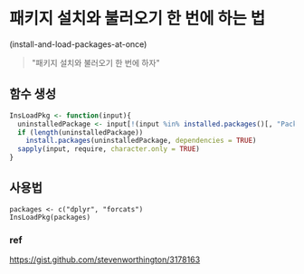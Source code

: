 # 패키지 설치와 불러오기 한 번에 하는 법
(install-and-load-packages-at-once)
> "패키지 설치와 불러오기 한 번에 하자"

## 함수 생성
```r
InsLoadPkg <- function(input){
  uninstalledPackage <- input[!(input %in% installed.packages()[, "Package"])]
  if (length(uninstalledPackage)) 
    install.packages(uninstalledPackage, dependencies = TRUE)
  sapply(input, require, character.only = TRUE)
}
```
## 사용법 
```
packages <- c("dplyr", "forcats")
InsLoadPkg(packages)
```
### ref
https://gist.github.com/stevenworthington/3178163
